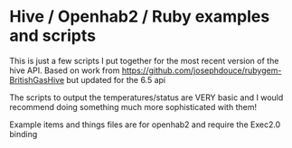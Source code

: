 # Hive / Openhab2 / Ruby examples and scripts

This is just a few scripts I put together for the most recent version of the hive API. Based on work from https://github.com/josephdouce/rubygem-BritishGasHive but updated for the 6.5 api

The scripts to output the temperatures/status are VERY basic and I would recommend doing something much more sophisticated with them!

Example items and things files are for openhab2 and require the Exec2.0 binding



